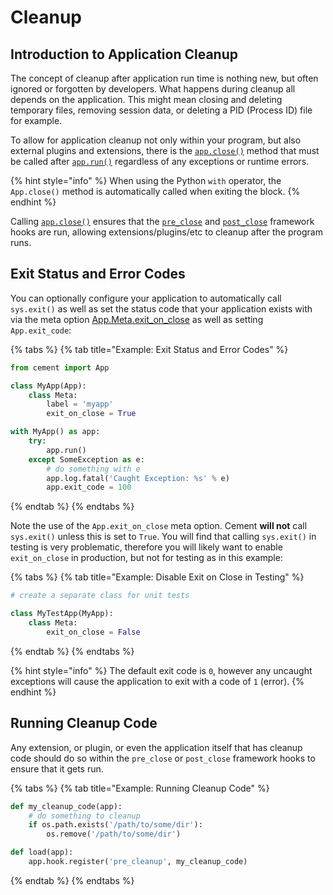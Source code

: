# Cleanup

## Introduction to Application Cleanup

The concept of cleanup after application run time is nothing new, but often ignored or forgotten by developers. What happens during cleanup all depends on the application. This might mean closing and deleting temporary files, removing session data, or deleting a PID \(Process ID\) file for example.

To allow for application cleanup not only within your program, but also external plugins and extensions, there is the [`app.close()`](https://cement.readthedocs.io/en/2.99/api/core/foundation/#cement.core.foundation.App.close) method that must be called after [`app.run()`](https://cement.readthedocs.io/en/2.99/api/core/foundation/#cement.core.foundation.App.run) regardless of any exceptions or runtime errors.

{% hint style="info" %}
When using the Python `with` operator, the `App.close()` method is automatically called when exiting the block.
{% endhint %}

Calling [`app.close()`](https://cement.readthedocs.io/en/2.99/api/core/foundation/#cement.core.foundation.App.close) ensures that the [`pre_close`](../core-foundation/hooks.md#cement-framework-hooks) and [`post_close`](../core-foundation/hooks.md#cement-framework-hooks) framework hooks are run, allowing extensions/plugins/etc to cleanup after the program runs.

## Exit Status and Error Codes

You can optionally configure your application to automatically call `sys.exit()` as well as set the status code that your application exists with via the meta option [App.Meta.exit\_on\_close](https://cement.readthedocs.io/en/2.99/api/core/foundation/#cement.core.foundation.App.Meta.exit_on_close) as well as setting `App.exit_code`:

{% tabs %}
{% tab title="Example: Exit Status and Error Codes" %}
```python
from cement import App

class MyApp(App):
    class Meta:
        label = 'myapp'
        exit_on_close = True

with MyApp() as app:
    try:
        app.run()
    except SomeException as e:
        # do something with e
        app.log.fatal('Caught Exception: %s' % e)
        app.exit_code = 100

```
{% endtab %}
{% endtabs %}

Note the use of the `App.exit_on_close` meta option. Cement **will not** call `sys.exit()` unless this is set to `True`. You will find that calling `sys.exit()` in testing is very problematic, therefore you will likely want to enable `exit_on_close` in production, but not for testing as in this example:

{% tabs %}
{% tab title="Example: Disable Exit on Close in Testing" %}
```python
# create a separate class for unit tests

class MyTestApp(MyApp):
    class Meta:
        exit_on_close = False
```
{% endtab %}
{% endtabs %}

{% hint style="info" %}
The default exit code is `0`, however any uncaught exceptions will cause the application to exit with a code of `1` \(error\).
{% endhint %}

## Running Cleanup Code

Any extension, or plugin, or even the application itself that has cleanup code should do so within the `pre_close` or `post_close` framework hooks to ensure that it gets run.

{% tabs %}
{% tab title="Example: Running Cleanup Code" %}
```python
def my_cleanup_code(app):
    # do something to cleanup
    if os.path.exists('/path/to/some/dir'):
        os.remove('/path/to/some/dir')

def load(app):
    app.hook.register('pre_cleanup', my_cleanup_code)
```
{% endtab %}
{% endtabs %}

